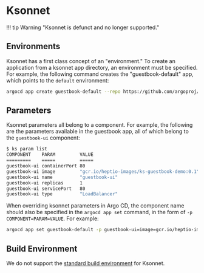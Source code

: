 # Ksonnet

!!! tip Warning "Ksonnet is defunct and no longer supported."

## Environments
Ksonnet has a first class concept of an "environment." To create an application from a ksonnet
app directory, an environment must be specified. For example, the following command creates the
"guestbook-default" app, which points to the `default` environment:

```bash
argocd app create guestbook-default --repo https://github.com/argoproj/argocd-example-apps.git --path guestbook --env default
```

## Parameters
Ksonnet parameters all belong to a component. For example, the following are the parameters
available in the guestbook app, all of which belong to the `guestbook-ui` component:

```bash
$ ks param list
COMPONENT    PARAM         VALUE
=========    =====         =====
guestbook-ui containerPort 80
guestbook-ui image         "gcr.io/heptio-images/ks-guestbook-demo:0.1"
guestbook-ui name          "guestbook-ui"
guestbook-ui replicas      1
guestbook-ui servicePort   80
guestbook-ui type          "LoadBalancer"
```

When overriding ksonnet parameters in Argo CD, the component name should also be specified in the
`argocd app set` command, in the form of `-p COMPONENT=PARAM=VALUE`. For example:

```bash
argocd app set guestbook-default -p guestbook-ui=image=gcr.io/heptio-images/ks-guestbook-demo:0.1
```

## Build Environment

We do not support the [standard build environment](build-environment.md) for Ksonnet.
